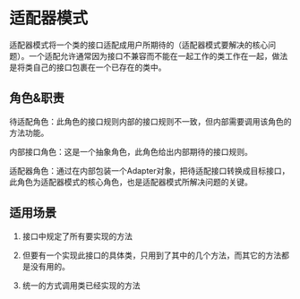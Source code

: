 # 适配器模式

适配器模式将一个类的接口适配成用户所期待的（适配器模式要解决的核心问题）。一个适配允许通常因为接口不兼容而不能在一起工作的类工作在一起，做法是将类自己的接口包裹在一个已存在的类中。


## 角色&职责

待适配角色：此角色的接口规则内部的接口规则不一致，但内部需要调用该角色的方法功能。

内部接口角色：这是一个抽象角色，此角色给出内部期待的接口规则。

适配器角色：通过在内部包装一个Adapter对象，把待适配接口转换成目标接口，此角色为适配器模式的核心角色，也是适配器模式所解决问题的关键。

## 适用场景
1. 接口中规定了所有要实现的方法

2. 但要有一个实现此接口的具体类，只用到了其中的几个方法，而其它的方法都是没有用的。

3. 统一的方式调用类已经实现的方法